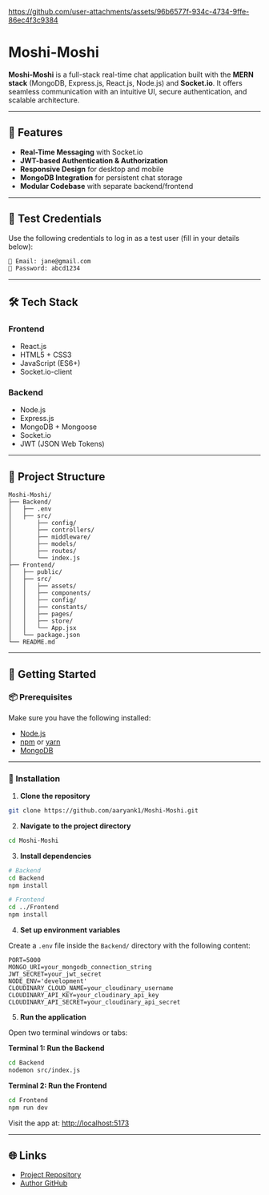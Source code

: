 
https://github.com/user-attachments/assets/96b6577f-934c-4734-9ffe-86ec4f3c9384

# Moshi-Moshi

**Moshi-Moshi** is a full-stack real-time chat application built with the **MERN stack** (MongoDB, Express.js, React.js, Node.js) and **Socket.io**. It offers seamless communication with an intuitive UI, secure authentication, and scalable architecture.

---

## 🚀 Features

- **Real-Time Messaging** with Socket.io  
- **JWT-based Authentication & Authorization**  
- **Responsive Design** for desktop and mobile  
- **MongoDB Integration** for persistent chat storage  
- **Modular Codebase** with separate backend/frontend  

---
## 🧪 Test Credentials

Use the following credentials to log in as a test user (fill in your details below):

```txt
🔐 Email: jane@gmail.com 
🔑 Password: abcd1234
```

---

## 🛠️ Tech Stack

### Frontend

- React.js  
- HTML5 + CSS3  
- JavaScript (ES6+)  
- Socket.io-client  

### Backend

- Node.js  
- Express.js  
- MongoDB + Mongoose  
- Socket.io  
- JWT (JSON Web Tokens)  

---

## 📁 Project Structure

```plaintext
Moshi-Moshi/
├── Backend/
│   ├── .env
│   ├── src/
│       ├── config/
│       ├── controllers/
│       ├── middleware/
│       ├── models/
│       ├── routes/
│       └── index.js
├── Frontend/
│   ├── public/
│   ├── src/
│   │   ├── assets/
│   │   ├── components/
│   │   ├── config/
│   │   ├── constants/
│   │   ├── pages/
│   │   ├── store/
│   │   └── App.jsx
│   └── package.json
└── README.md
```

---

## 🔧 Getting Started

### 📦 Prerequisites

Make sure you have the following installed:

- [Node.js](https://nodejs.org/)  
- [npm](https://www.npmjs.com/) or [yarn](https://yarnpkg.com/)  
- [MongoDB](https://www.mongodb.com/)  

---

### 🧰 Installation

1. **Clone the repository**

```bash
git clone https://github.com/aaryank1/Moshi-Moshi.git
```

2. **Navigate to the project directory**

```bash
cd Moshi-Moshi
```

3. **Install dependencies**

```bash
# Backend
cd Backend
npm install

# Frontend
cd ../Frontend
npm install
```

4. **Set up environment variables**

Create a `.env` file inside the `Backend/` directory with the following content:

```env
PORT=5000
MONGO_URI=your_mongodb_connection_string
JWT_SECRET=your_jwt_secret
NODE_ENV='development'
CLOUDINARY_CLOUD_NAME=your_cloudinary_username
CLOUDINARY_API_KEY=your_cloudinary_api_key
CLOUDINARY_API_SECRET=your_cloudinary_api_secret
```

5. **Run the application**

Open two terminal windows or tabs:

**Terminal 1: Run the Backend**

```bash
cd Backend
nodemon src/index.js
```

**Terminal 2: Run the Frontend**

```bash
cd Frontend
npm run dev
```

Visit the app at: [http://localhost:5173](http://localhost:5173)

---

## 🌐 Links

- [Project Repository](https://github.com/aaryank1/Moshi-Moshi)
- [Author GitHub](https://github.com/aaryank1)
